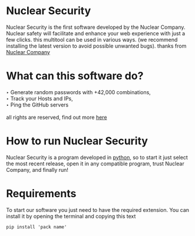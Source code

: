 # Nuclear Security
Nuclear Security is the first software developed by the Nuclear Company. Nuclear safety will facilitate and enhance your web experience with just a few clicks.
this multitool can be used in various ways.
(we recommend installing the latest version
to avoid possible unwanted bugs).
thanks from [Nuclear Company](https://github.com/Nuclear-Company)
<br>
# What can this software do?
‣ Generate random passwords with +42,000 combinations,<br>
‣ Track your Hosts and IPs,<br>
‣ Ping the GitHub servers<br>
<br>
all rights are reserved, find out more [here](https://github.com/Nuclear-Company/Nuclear-security/blob/main/LICENCE)
<br>
# How to run Nuclear Security
Nuclear Security is a program developed in [python](https://www.python.org/), so to start it just select the most recent release, open it in any compatible program, trust Nuclear Company, and finally run!
<br>
# Requirements
To start our software you just need to have the required extension.
You can install it by opening the terminal and copying this text
```
pip install 'pack name'
```
